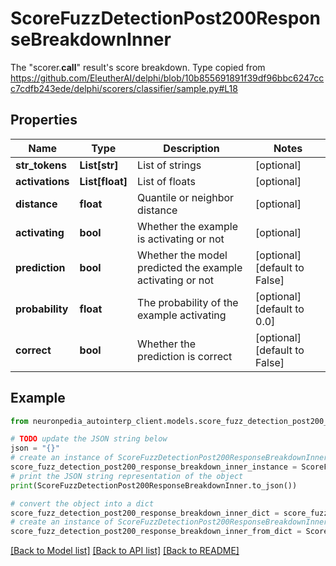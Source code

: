 # ScoreFuzzDetectionPost200ResponseBreakdownInner

The \"scorer.__call__\" result's score breakdown. Type copied from https://github.com/EleutherAI/delphi/blob/10b855691891f39df96bbc6247ccc7cdfb243ede/delphi/scorers/classifier/sample.py#L18

## Properties

Name | Type | Description | Notes
------------ | ------------- | ------------- | -------------
**str_tokens** | **List[str]** | List of strings | [optional] 
**activations** | **List[float]** | List of floats | [optional] 
**distance** | **float** | Quantile or neighbor distance | [optional] 
**activating** | **bool** | Whether the example is activating or not | [optional] 
**prediction** | **bool** | Whether the model predicted the example activating or not | [optional] [default to False]
**probability** | **float** | The probability of the example activating | [optional] [default to 0.0]
**correct** | **bool** | Whether the prediction is correct | [optional] [default to False]

## Example

```python
from neuronpedia_autointerp_client.models.score_fuzz_detection_post200_response_breakdown_inner import ScoreFuzzDetectionPost200ResponseBreakdownInner

# TODO update the JSON string below
json = "{}"
# create an instance of ScoreFuzzDetectionPost200ResponseBreakdownInner from a JSON string
score_fuzz_detection_post200_response_breakdown_inner_instance = ScoreFuzzDetectionPost200ResponseBreakdownInner.from_json(json)
# print the JSON string representation of the object
print(ScoreFuzzDetectionPost200ResponseBreakdownInner.to_json())

# convert the object into a dict
score_fuzz_detection_post200_response_breakdown_inner_dict = score_fuzz_detection_post200_response_breakdown_inner_instance.to_dict()
# create an instance of ScoreFuzzDetectionPost200ResponseBreakdownInner from a dict
score_fuzz_detection_post200_response_breakdown_inner_from_dict = ScoreFuzzDetectionPost200ResponseBreakdownInner.from_dict(score_fuzz_detection_post200_response_breakdown_inner_dict)
```
[[Back to Model list]](../README.md#documentation-for-models) [[Back to API list]](../README.md#documentation-for-api-endpoints) [[Back to README]](../README.md)


